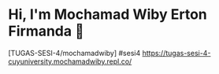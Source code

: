 # Hi, I'm Mochamad Wiby Erton Firmanda 👋

<a>[TUGAS-SESI-4/mochamadwiby] #sesi4 https://tugas-sesi-4-cuyuniversity.mochamadwiby.repl.co/</a>
